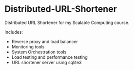 # Distributed-URL-Shortener
Distributed URL Shortener for my Scalable Computing course. 

Includes:
  - Reverse proxy and load balancer
  - Monitoring tools
  - System Orchestration tools
  - Load testing and performance testing
  - URL shortener server using sqlite3
